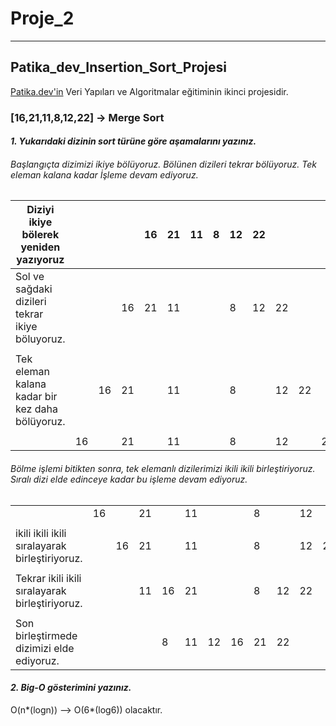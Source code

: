 # Proje_2
---
## Patika_dev_Insertion_Sort_Projesi
[Patika.dev'in](https://www.patika.dev/) Veri Yapıları ve Algoritmalar eğitiminin ikinci projesidir.
### [16,21,11,8,12,22] -> Merge Sort

#### *1. Yukarıdaki dizinin sort türüne göre aşamalarını yazınız.*
###### Başlangıçta dizimizi ikiye bölüyoruz. Bölünen dizileri tekrar bölüyoruz. Tek eleman kalana kadar İşleme devam ediyoruz.

| Diziyi ikiye bölerek yeniden yazıyoruz           |  |  |  |16|21|11|8 |12|22|  |  |  |
| ------------------------------------------------ |- |- |- |- |- |- |- |- |- |- |- |- |
| Sol ve sağdaki dizileri tekrar ikiye böluyoruz.  |  |  |16|21|11|  |  |8 |12|22|  |  |
|                                                  |  |  |  |  |  |  |  |  |  |  |  |  |
| Tek eleman kalana kadar bir kez daha bölüyoruz.  |  |16|21|  |11|  |  |8 |  |12|22|  |
|                                                  |  |  |  |  |  |  |  |  |  |  |  |  |
|                                                  |16|  |21|  |11|  |  |8 |  |12|  |22|


######  Bölme işlemi bitikten sonra, tek elemanlı dizilerimizi ikili ikili birleştiriyoruz. Sıralı dizi elde edinceye kadar bu işleme devam ediyoruz.

|                                                |  |  |  |  |  |  |  |  |  |  |  |  |
|----------------------------------------------- |- |- |- |- |- |- |- |- |- |- |- |- |
|                                                |16|  |21|  |11|  |  |8 |  |12|  |22|
|                                                |  |  |  |  |  |  |  |  |  |  |  |  |
|ikili ikili ikili sıralayarak birleştiriyoruz.  |  |16|21|  |11|  |  |8 |  |12|22|  |
|                                                |  |  |  |  |  |  |  |  |  |  |  |  |
|Tekrar ikili ikili sıralayarak birleştiriyoruz. |  |  |11|16|21|  |  |8 |12|22|  |  |
|                                                |  |  |  |  |  |  |  |  |  |  |  |  |
|Son birleştirmede dizimizi elde ediyoruz.       |  |  |  |8 |11|12|16|21|22|  |  |  |
    

#### *2. Big-O gösterimini yazınız.*
 O(n*(logn)) --> O(6*(log6)) olacaktır.